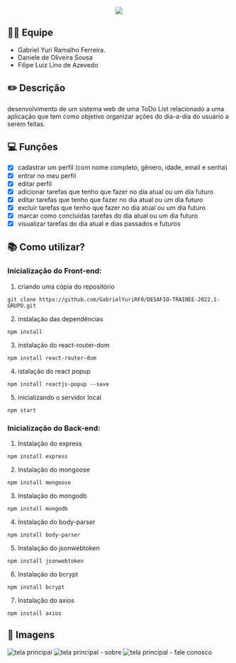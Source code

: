 <p align="center">
  <img  src="https://user-images.githubusercontent.com/62821027/202878856-22915aec-c3bb-4391-88d3-8da54aa9b1db.png">
</p>

## 🧑‍💻 Equipe
- Gabriel Yuri Ramalho Ferreira.
- Daniele de Oliveira Sousa
- Filipe Luiz Lino de Azevedo

## ✏️ Descrição
desenvolvimento de um sistema web de uma ToDo List relacionado a uma aplicação que tem como objetivo organizar ações do dia-a-dia do usuário a serem feitas.

## 💻 Funções
 - [x] cadastrar um perfil (com nome completo, gênero, idade, email e senha)
 - [x] entrar no meu perfil
 - [x] editar perfil
 - [x] adicionar tarefas que tenho que fazer no dia atual ou um dia futuro
 - [x] editar tarefas que tenho que fazer no dia atual ou um dia futuro
 - [x] excluir tarefas que tenho que fazer no dia atual ou um dia futuro
 - [x] marcar como concluídas tarefas do dia atual ou um dia futuro
 - [x] visualizar tarefas do dia atual e dias passados e futuros

## 📚 Como utilizar?

### Inicialização do Front-end:

1. criando uma cópia do repositório 
~~~
git clone https://github.com/GabrielYuriRF0/DESAFIO-TRAINEE-2022.1-GRUPO.git
~~~
2. instalação das dependências
~~~
npm install 
~~~
3. instalação do react-router-dom
~~~
npm install react-router-dom
~~~
4. istalação do react popup
~~~
npm install reactjs-popup --save
~~~
5. inicializando o servidor local
~~~
npm start
~~~

### Inicialização do Back-end:

1. Instalação do express
~~~
npm install express
~~~
2. Instalação do mongoose
~~~
npm install mongoose
~~~
3. Instalação do mongodb
~~~
npm install mongodb
~~~
4. Instalação do body-parser
~~~
npm install body-parser
~~~
5. Instalação do jsonwebtoken
~~~
npm install jsonwebtoken
~~~
6. Instalação do bcrypt
~~~
npm install bcrypt
~~~
7. Instalação do axios
~~~
npm install axios
~~~

## 📸 Imagens

![tela principal](https://user-images.githubusercontent.com/62821027/202879052-d2384b3c-945a-402e-bc1d-12b78440955a.png)
![tela principal - sobre](https://user-images.githubusercontent.com/62821027/202879079-bbfb5c96-e78c-46db-8f85-0ca2e215232f.png)
![tela principal - fale conosco](https://user-images.githubusercontent.com/62821027/202879083-39b33656-2917-48d5-a198-1cf319b4d590.png)



 

